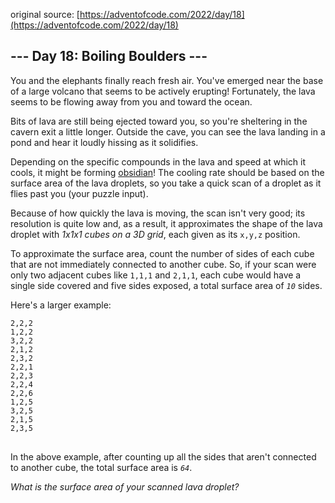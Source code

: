 original source: [https://adventofcode.com/2022/day/18](https://adventofcode.com/2022/day/18)
## --- Day 18: Boiling Boulders ---
You and the elephants finally reach fresh air. You've emerged near the base of a large volcano that seems to be actively erupting! Fortunately, the lava seems to be flowing away from you and toward the ocean.

Bits of lava are still being ejected toward you, so you're sheltering in the cavern exit a little longer. Outside the cave, you can see the lava landing in a pond and hear it loudly hissing as it solidifies.

Depending on the specific compounds in the lava and speed at which it cools, it might be forming [obsidian](https://en.wikipedia.org/wiki/Obsidian)! The cooling rate should be based on the surface area of the lava droplets, so you take a quick scan of a droplet as it flies past you (your puzzle input).

Because of how quickly the lava is moving, the scan isn't very good; its resolution is quite low and, as a result, it approximates the shape of the lava droplet with <em>1x1x1 cubes on a 3D grid</em>, each given as its <code>x,y,z</code> position.

To approximate the surface area, count the number of sides of each cube that are not immediately connected to another cube. So, if your scan were only two adjacent cubes like <code>1,1,1</code> and <code>2,1,1</code>, each cube would have a single side covered and five sides exposed, a total surface area of <code><em>10</em></code> sides.

Here's a larger example:

<pre>
<code>2,2,2
1,2,2
3,2,2
2,1,2
2,3,2
2,2,1
2,2,3
2,2,4
2,2,6
1,2,5
3,2,5
2,1,5
2,3,5
</code>
</pre>

In the above example, after counting up all the sides that aren't connected to another cube, the total surface area is <code><em>64</em></code>.

<em>What is the surface area of your scanned lava droplet?</em>


